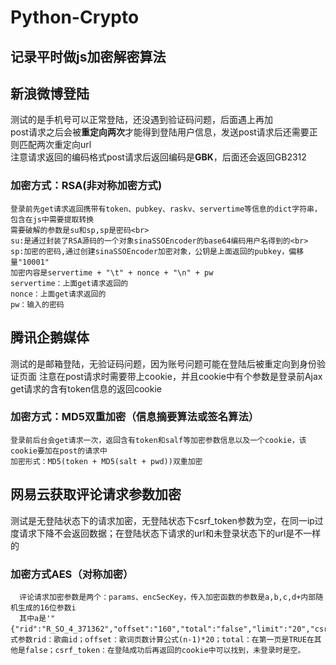 # Python-Crypto
记录平时做js加密解密算法
---
## 新浪微博登陆
  测试的是手机号可以正常登陆，还没遇到验证码问题，后面遇上再加<br>
  post请求之后会被<B>重定向两次</B>才能得到登陆用户信息，发送post请求后还需要正则匹配两次重定向url<br>
  注意请求返回的编码格式post请求后返回编码是<B>GBK</B>，后面还会返回GB2312
  ### 加密方式：RSA(非对称加密方式)
    登录前先get请求返回携带有token、pubkey、raskv、servertime等信息的dict字符串，包含在js中需要提取转换
    需要破解的参数是su和sp,sp是密码<br>
    su:是通过封装了RSA源码的一个对象sinaSSOEncoder的base64编码用户名得到的<br>
    sp:加密的密码,通过创建sinaSSOEncoder加密对象，公钥是上面返回的pubkey，偏移量"10001"
    加密内容是servertime + "\t" + nonce + "\n" + pw
    servertime：上面get请求返回的
    nonce：上面get请求返回的
    pw：输入的密码
## 腾讯企鹅媒体
  测试的是邮箱登陆，无验证码问题，因为账号问题可能在登陆后被重定向到身份验证页面
  注意在post请求时需要带上cookie，并且cookie中有个参数是登录前Ajax get请求的含有token信息的返回cookie
  ### 加密方式：MD5双重加密（信息摘要算法或签名算法）
    登录前后台会get请求一次，返回含有token和salf等加密参数信息以及一个cookie，该cookie要加在post的请求中
    加密形式：MD5(token + MD5(salt + pwd))双重加密
## 网易云获取评论请求参数加密
   测试是无登陆状态下的请求加密，无登陆状态下csrf_token参数为空，在同一ip过度请求下降不会返回数据；在登陆状态下请求的url和未登录状态下的url是不一样的
   ### 加密方式AES（对称加密）
      评论请求加密参数是两个：params、encSecKey，传入加密函数的参数是a,b,c,d+内部随机生成的16位参数i
      其中a是'"{"rid":"R_SO_4_371362","offset":"160","total":"false","limit":"20","csrf_token":"de097d5986487c4aefe9f52c65e43224"}"}'形式参数rid：歌曲id；offset：歌词页数计算公式(n-1)*20；total：在第一页是TRUE在其他是false；csrf_token：在登陆成功后再返回的cookie中可以找到，未登录时是空。
    

